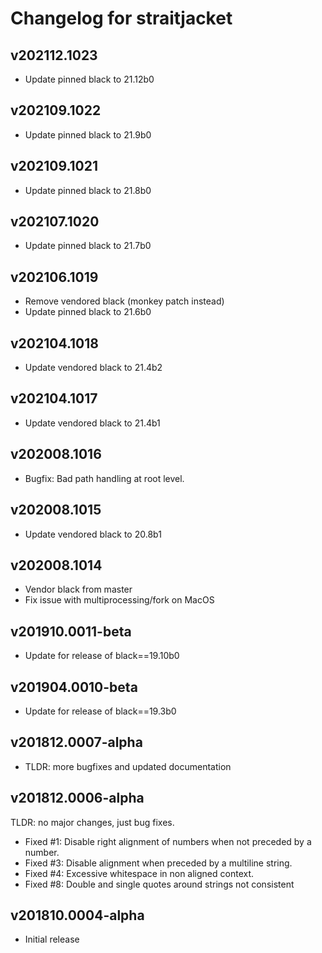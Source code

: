 # Changelog for straitjacket

## v202112.1023

- Update pinned black to 21.12b0


## v202109.1022

- Update pinned black to 21.9b0


## v202109.1021

- Update pinned black to 21.8b0


## v202107.1020

- Update pinned black to 21.7b0


## v202106.1019

- Remove vendored black (monkey patch instead)
- Update pinned black to 21.6b0


## v202104.1018

- Update vendored black to 21.4b2


## v202104.1017

- Update vendored black to 21.4b1


## v202008.1016

- Bugfix: Bad path handling at root level.


## v202008.1015

- Update vendored black to 20.8b1


## v202008.1014

- Vendor black from master
- Fix issue with multiprocessing/fork on MacOS


## v201910.0011-beta

- Update for release of black==19.10b0


## v201904.0010-beta

- Update for release of black==19.3b0


## v201812.0007-alpha

- TLDR: more bugfixes and updated documentation


## v201812.0006-alpha

TLDR: no major changes, just bug fixes.

- Fixed #1: Disable right alignment of numbers when not preceded by a number.
- Fixed #3: Disable alignment when preceded by a multiline string.
- Fixed #4: Excessive whitespace in non aligned context.
- Fixed #8: Double and single quotes around strings not consistent


## v201810.0004-alpha

- Initial release
